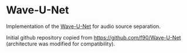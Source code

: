 # Wave-U-Net
Implementation of the [Wave-U-Net](https://arxiv.org/abs/1806.03185) for audio source separation.

Initial github repository copied from https://github.com/f90/Wave-U-Net (architecture was modified for compatibility).
